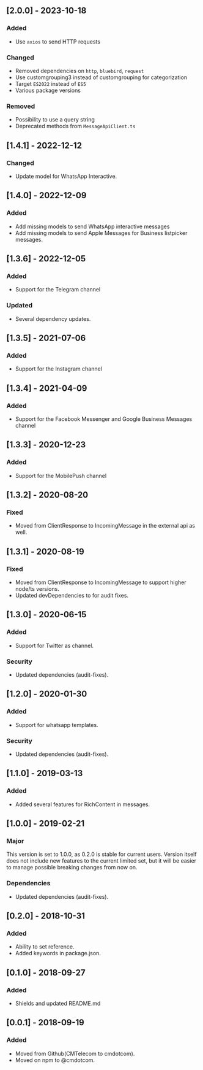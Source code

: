 ## [2.0.0] - 2023-10-18
### Added
- Use `axios` to send HTTP requests

### Changed
- Removed dependencies on `http`, `bluebird`, `request`
- Use customgrouping3 instead of customgrouping for categorization
- Target `ES2022` instead of `ES5`
- Various package versions

### Removed
- Possibility to use a query string
- Deprecated methods from `MessageApiClient.ts`

## [1.4.1] - 2022-12-12
### Changed
- Update model for WhatsApp Interactive.


## [1.4.0] - 2022-12-09
### Added
- Add missing models to send WhatsApp interactive messages
- Add missing models to send Apple Messages for Business listpicker messages.

## [1.3.6] - 2022-12-05
### Added
- Support for the Telegram channel
### Updated
- Several dependency updates.

## [1.3.5] - 2021-07-06
### Added
- Support for the Instagram channel

## [1.3.4] - 2021-04-09
### Added
- Support for the Facebook Messenger and Google Business Messages channel

## [1.3.3] - 2020-12-23
### Added
- Support for the MobilePush channel

## [1.3.2] - 2020-08-20
### Fixed
- Moved from ClientResponse to IncomingMessage in the external api as well.

## [1.3.1] - 2020-08-19
### Fixed
- Moved from ClientResponse to IncomingMessage to support higher node/ts versions.
- Updated devDependencies to for audit fixes.

## [1.3.0] - 2020-06-15
### Added
- Support for Twitter as channel.

### Security
- Updated dependencies (audit-fixes).

## [1.2.0] - 2020-01-30
### Added
- Support for whatsapp templates.

### Security
- Updated dependencies (audit-fixes).

## [1.1.0] - 2019-03-13
### Added
- Added several features for RichContent in messages.

## [1.0.0] - 2019-02-21
### Major
This version is set to 1.0.0, as 0.2.0 is stable for current users.
Version itself does not include new features to the current limited set,
but it will be easier to manage possible breaking changes from now on.

### Dependencies
- Updated dependencies (audit-fixes).

## [0.2.0] - 2018-10-31
### Added
- Ability to set reference.
- Added keywords in package.json.

## [0.1.0] - 2018-09-27
### Added
- Shields and updated README.md

## [0.0.1] - 2018-09-19
### Added
- Moved from Github(CMTelecom to cmdotcom).
- Moved on npm to @cmdotcom.
